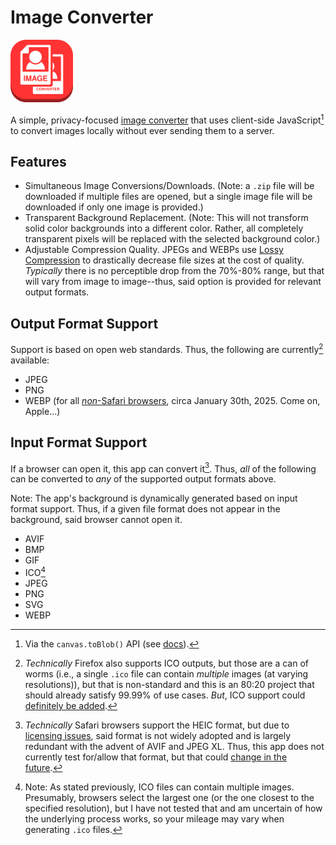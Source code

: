 # Image Converter

[
    <img src="public/assets/icon.svg" width="100px" alt="App icon showing an image icon overlaying another."/>
](
   https://fauxsaurus.github.io/image-converter/
)

A simple, privacy-focused [image converter](https://fauxsaurus.github.io/image-converter/) that uses client-side JavaScript[^1] to convert images locally without ever sending them to a server.

## Features

-   Simultaneous Image Conversions/Downloads. (Note: a `.zip` file will be downloaded if multiple files are opened, but a single image file will be downloaded if only one image is provided.)
-   Transparent Background Replacement. (Note: This will not transform solid color backgrounds into a different color. Rather, all completely transparent pixels will be replaced with the selected background color.)
-   Adjustable Compression Quality. JPEGs and WEBPs use [Lossy Compression](https://en.wikipedia.org/wiki/Lossy_compression) to drastically decrease file sizes at the cost of quality. _Typically_ there is no perceptible drop from the 70%-80% range, but that will vary from image to image--thus, said option is provided for relevant output formats.

## Output Format Support

Support is based on open web standards. Thus, the following are currently[^2] available:

-   JPEG
-   PNG
-   WEBP (for all [_non_-Safari browsers](https://developer.mozilla.org/en-US/docs/Web/API/HTMLCanvasElement/toBlob#browser_compatibility), circa January 30th, 2025. Come on, Apple...)

## Input Format Support

If a browser can open it, this app can convert it[^3]. Thus, _all_ of the following can be converted to _any_ of the supported output formats above.

Note: The app's background is dynamically generated based on input format support. Thus, if a given file format does not appear in the background, said browser cannot open it.

-   AVIF
-   BMP
-   GIF
-   ICO[^4]
-   JPEG
-   PNG
-   SVG
-   WEBP

[^1]: Via the `canvas.toBlob()` API (see [docs](https://developer.mozilla.org/en-US/docs/Web/API/HTMLCanvasElement/toBlob)).
[^2]: _Technically_ Firefox also supports ICO outputs, but those are a can of worms (i.e., a single `.ico` file can contain _multiple_ images (at varying resolutions)), but that is non-standard and this is an 80:20 project that should already satisfy 99.99% of use cases. _But_, ICO support could [definitely be added](https://github.com/fauxsaurus/image-converter/issues/3).
[^3]: _Technically_ Safari browsers support the HEIC format, but due to [licensing issues](https://caniuse.com/heif), said format is not widely adopted and is largely redundant with the advent of AVIF and JPEG XL. Thus, this app does not currently test for/allow that format, but that could [change in the future](https://github.com/fauxsaurus/image-converter/issues/4).
[^4]: Note: As stated previously, ICO files can contain multiple images. Presumably, browsers select the largest one (or the one closest to the specified resolution), but I have not tested that and am uncertain of how the underlying process works, so your mileage may vary when generating `.ico` files.
